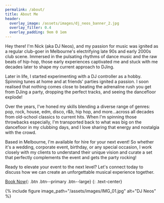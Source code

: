 ```yaml
---
permalink: /about/
title: About Me
header:
  overlay_image: /assets/images/dj_neos_banner_2.jpg
  overlay_filter: 0.4
  overlay_padding: 9em 0 1em
---
```


Hey there! I'm Nick (aka DJ Neos), and my passion for music was ignited as a regular club-goer in Melbourne's electrifying late 90s and early 2000s club scene. Immersed in the pulsating rhythms of dance music and the raw beats of hip-hop, those early experiences captivated me and stuck with me decades later to shape my current approach to DJing.

Later in life, I started experimenting with a DJ controller as a hobby. Spinning tunes at home and at friends' parties ignited a passion. I soon realised that nothing comes close to beating the adrenaline rush you get from DJing a party, dropping the perfect tracks, and seeing the dancefloor explode!

Over the years, I've honed my skills blending a diverse range of genres: pop, rock, house, edm, disco, r&b, hip hop, and more...across all decades from old-school classics to current hits. When I'm spinning those throwbacks especially, I'm transported back to what was big on the dancefloor in my clubbing days, and I love sharing that energy and nostalgia with the crowd.

Based in Melbourne, I'm available for hire for your next event! So whether it's a wedding, corporate event, birthday, or any special occasion, I work closely with my clients to understand their unique vision and curate a set that perfectly complements the event and gets the party rocking!

Ready to elevate your event to the next level? Let's connect today to discuss how we can create an unforgettable musical experience together.

[Book Now](/contact/){: .btn .btn--primary .btn--large}
{: .text-center}

{% include figure image_path="/assets/images/IMG_01.jpg" alt="DJ Neos" %}
